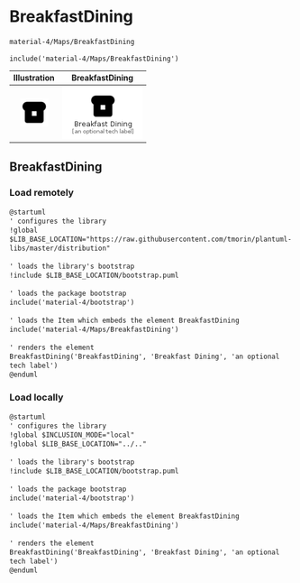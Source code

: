 # BreakfastDining


```text
material-4/Maps/BreakfastDining
```

```text
include('material-4/Maps/BreakfastDining')
```



| Illustration | BreakfastDining |
| :---: | :---: |
| ![illustration for Illustration](../../material-4/Maps/BreakfastDining.png) | ![illustration for BreakfastDining](../../material-4/Maps/BreakfastDining.Local.png) |




## BreakfastDining

### Load remotely
```plantuml
@startuml
' configures the library
!global $LIB_BASE_LOCATION="https://raw.githubusercontent.com/tmorin/plantuml-libs/master/distribution"

' loads the library's bootstrap
!include $LIB_BASE_LOCATION/bootstrap.puml

' loads the package bootstrap
include('material-4/bootstrap')

' loads the Item which embeds the element BreakfastDining
include('material-4/Maps/BreakfastDining')

' renders the element
BreakfastDining('BreakfastDining', 'Breakfast Dining', 'an optional tech label')
@enduml
```

### Load locally
```plantuml
@startuml
' configures the library
!global $INCLUSION_MODE="local"
!global $LIB_BASE_LOCATION="../.."

' loads the library's bootstrap
!include $LIB_BASE_LOCATION/bootstrap.puml

' loads the package bootstrap
include('material-4/bootstrap')

' loads the Item which embeds the element BreakfastDining
include('material-4/Maps/BreakfastDining')

' renders the element
BreakfastDining('BreakfastDining', 'Breakfast Dining', 'an optional tech label')
@enduml
```

